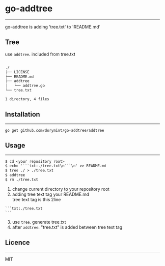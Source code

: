 # go-addtree
---
go-addtree is adding 'tree.txt' to 'README.md'

## Tree
use `addtree`. included from tree.txt

```txt:./tree.txt

./
├── LICENSE
├── README.md
├── addtree
│   └── addtree.go
└── tree.txt

1 directory, 4 files

```

## Installation
---
`go get github.com/dorymint/go-addtree/addtree`

## Usage
---
```txt:./tree.txt  
$ cd <your repository root>
$ echo '```txt:./tree.txt\n```\n' >> README.md
$ tree ./ > ./tree.txt
$ addtree
$ rm ./tree.txt
```  

1. change current directory to your repository root
2. adding tree text tag your README.md  
tree text tag is this 2line  
~~~
```txt:./tree.txt
```
~~~
3. use `tree`. generate tree.txt
4. after `addtree`. "tree.txt" is added between tree text tag

## Licence
---
MIT
